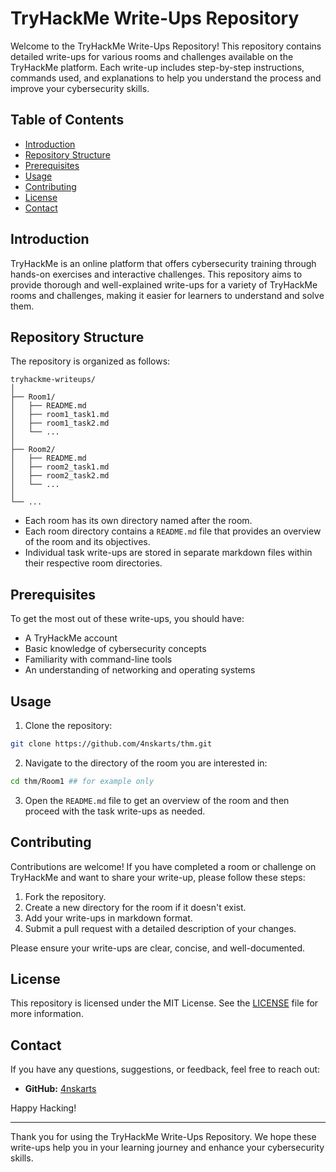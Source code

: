 # TryHackMe Write-Ups Repository

Welcome to the TryHackMe Write-Ups Repository! This repository contains detailed write-ups for various rooms and challenges available on the TryHackMe platform. Each write-up includes step-by-step instructions, commands used, and explanations to help you understand the process and improve your cybersecurity skills.

## Table of Contents

- [Introduction](#introduction)
- [Repository Structure](#repository-structure)
- [Prerequisites](#prerequisites)
- [Usage](#usage)
- [Contributing](#contributing)
- [License](#license)
- [Contact](#contact)

## Introduction

TryHackMe is an online platform that offers cybersecurity training through hands-on exercises and interactive challenges. This repository aims to provide thorough and well-explained write-ups for a variety of TryHackMe rooms and challenges, making it easier for learners to understand and solve them.

## Repository Structure

The repository is organized as follows:

```
tryhackme-writeups/
│
├── Room1/
│   ├── README.md
│   ├── room1_task1.md
│   ├── room1_task2.md
│   └── ...
│
├── Room2/
│   ├── README.md
│   ├── room2_task1.md
│   ├── room2_task2.md
│   └── ...
│
└── ...
```

- Each room has its own directory named after the room.
- Each room directory contains a `README.md` file that provides an overview of the room and its objectives.
- Individual task write-ups are stored in separate markdown files within their respective room directories.

## Prerequisites

To get the most out of these write-ups, you should have:

- A TryHackMe account
- Basic knowledge of cybersecurity concepts
- Familiarity with command-line tools
- An understanding of networking and operating systems

## Usage

1. Clone the repository:

```bash
git clone https://github.com/4nskarts/thm.git
```

2. Navigate to the directory of the room you are interested in:

```bash
cd thm/Room1 ## for example only
```

3. Open the `README.md` file to get an overview of the room and then proceed with the task write-ups as needed.

## Contributing

Contributions are welcome! If you have completed a room or challenge on TryHackMe and want to share your write-up, please follow these steps:

1. Fork the repository.
2. Create a new directory for the room if it doesn't exist.
3. Add your write-ups in markdown format.
4. Submit a pull request with a detailed description of your changes.

Please ensure your write-ups are clear, concise, and well-documented.

## License

This repository is licensed under the MIT License. See the [LICENSE](LICENSE) file for more information.

## Contact

If you have any questions, suggestions, or feedback, feel free to reach out:

- **GitHub:** [4nskarts](https://github.com/4nskarts)

Happy Hacking!

---

Thank you for using the TryHackMe Write-Ups Repository. We hope these write-ups help you in your learning journey and enhance your cybersecurity skills.
